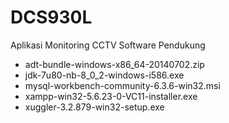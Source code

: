# DCS930L
Aplikasi Monitoring CCTV
Software Pendukung 
* adt-bundle-windows-x86_64-20140702.zip
* jdk-7u80-nb-8_0_2-windows-i586.exe
* mysql-workbench-community-6.3.6-win32.msi
* xampp-win32-5.6.23-0-VC11-installer.exe
* xuggler-3.2.879-win32-setup.exe
